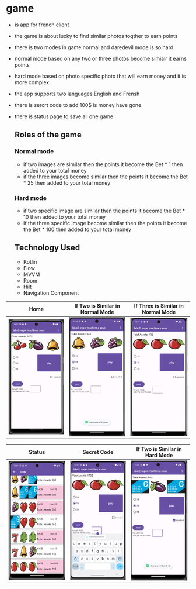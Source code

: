 # game
- is app for french client
- the game is about lucky to find similar photos togther to earn points
- there is two modes in game normal and daredevil mode is so hard
- normal mode based on any two or three photos become simialr it earns points
- hard mode based on photo specific photo that will earn money and it is more complex
- the app supports two languages English and Frensh
- there is sercrt code to add 100$ is money have gone
- there is status page to save all one game
  ## Roles of the game
  ### Normal mode
  - if two images are similar then the points it become the Bet * 1 then added to your total money
  - if the three images become similar then the points it become the Bet * 25 then added to your total money
  ### Hard mode
  - if two specific image are similar then the points it become the Bet * 10 then added to your total money
  - if the three specific image become similar then the points it become the Bet * 100 then added to your total money
 
  ## Technology Used
  - Kotlin
  - Flow
  - MVVM
  - Room
  - Hilt
  - Navigation Component
    
| Home | If Two is Similar in Normal Mode | If Three is Similar in Normal Mode |
| --- | --- | --- | 
| ![Home](images/screen1.png) | ![Two](images/screen2.png) | ![Three](images/screen3.png) | 

| Status | Secret Code | If Two is Similar in Hard Mode |
| --- | --- | --- | 
| ![Home](images/screen5.png) | ![Two](images/screen6.png) | ![Three](images/screen7.png) | 


